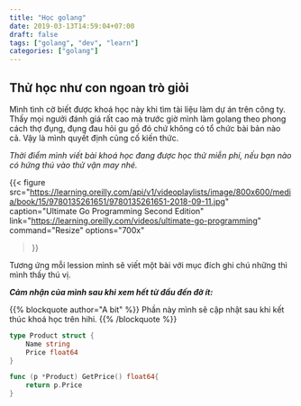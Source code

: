```yaml
---
title: "Học golang"
date: 2019-03-13T14:59:04+07:00
draft: false
tags: ["golang", "dev", "learn"]
categories: ["golang"]
---
```


## Thử học như con ngoan trò giỏi
Mình tình cờ biết được khoá học này khi tìm tài liệu làm dự án trên công ty. Thấy mọi ngưởi đánh giá rất cao mà trước giờ mình làm golang theo phong cách thợ đụng, đụng đau hỏi gu gồ đó chứ không có tổ chức bài bản nào cả. Vậy là mình quyết định củng cố kiến thức.

*Thời điểm mình viết bài khoá học đang được học thử miễn phí, nếu bạn nào có hứng thú vào thử vận may nhé.*

{{< figure 
src="https://learning.oreilly.com/api/v1/videoplaylists/image/800x600/media/book/15/9780135261651/9780135261651-2018-09-11.jpg" 
caption="Ultimate Go Programming Second Edition"
link="https://learning.oreilly.com/videos/ultimate-go-programming"
command="Resize" 
options="700x"
>}}

Tương ứng mỗi lession mình sẽ viết một bài với mục đích ghi chú những thì mình thấy thú vị. 

***Cảm nhận của mình sau khi xem hết từ đầu đến đờ ít:***

{{% blockquote author="A bit" %}}
Phần này mình sẽ cập nhật sau khi kết thúc khoá học trên hihi.
{{% /blockquote %}}


```go
type Product struct {
    Name string
    Price float64
}

func (p *Product) GetPrice() float64{
    return p.Price
}
```